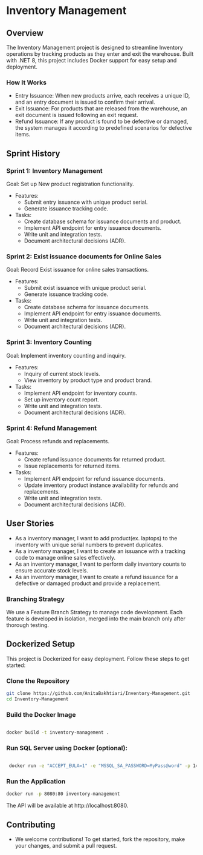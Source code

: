 # Inventory Management


## Overview

The Inventory Management project is designed to streamline Inventory operations by tracking products as they enter and exit the warehouse. Built with .NET 8, this project includes Docker support for easy setup and deployment.

###  How It Works

-  Entry Issuance: When new products arrive, each receives a unique ID, and an entry document is issued to confirm their arrival.
-  Exit Issuance: For products that are released from the warehouse, an exit document is issued following an exit request.
-  Refund Issuance: If any product is found to be defective or damaged, the system manages it according to predefined scenarios for defective items.


## Sprint History

### Sprint 1: Inventory Management

Goal: Set up New product registration functionality.

- Features:
  - Submit entry issuance with unique product serial.
  - Generate issuance tracking code.
- Tasks:
  - Create database schema for issuance documents and product.
  - Implement API endpoint for entry issuance documents.
  - Write unit and integration tests.
  - Document architectural decisions (ADR).


### Sprint 2: Exist issuance documents for Online Sales

Goal: Record Exist issuance for  online sales transactions.

- Features:
  - Submit exist issuance with unique product serial.
  - Generate issuance tracking code.
- Tasks:
  - Create database schema for issuance documents.
  - Implement API endpoint for entry issuance documents.
  - Write unit and integration tests.
  - Document architectural decisions (ADR).


### Sprint 3: Inventory Counting

Goal: Implement inventory counting and inquiry.

- Features:
  - Inquiry of current stock levels.
  - View inventory by product type and product brand.
- Tasks:
  - Implement API endpoint for inventory counts.
  - Set up inventory count report.
  - Write unit and integration tests.
  - Document architectural decisions (ADR).


### Sprint 4: Refund Management

Goal: Process refunds and replacements.

- Features:
  - Create refund issuance documents for returned product.
  - Issue replacements for returned items.
- Tasks:
  - Implement API endpoint for refund issuance documents.
  - Update inventory product instance availability for refunds and replacements.
  - Write unit and integration tests.
  - Document architectural decisions (ADR).


## User Stories

- As a inventory manager, I want to add product(ex. laptops) to the inventory with unique serial numbers to prevent duplicates.
- As a inventory manager, I want to create an issuance with a tracking code to manage online sales effectively.
- As an inventory manager, I want to perform daily inventory counts to ensure accurate stock levels.
- As an inventory manager, I want to create a refund issuance for a defective or damaged product and provide a replacement.


### Branching Strategy

We use a Feature Branch Strategy to manage code development. Each feature is developed in isolation, merged into the main branch only after thorough testing.

## Dockerized Setup

This project is Dockerized for easy deployment. Follow these steps to get started:

### Clone the Repository

 ```bash
git clone https://github.com/AnitaBakhtiari/Inventory-Management.git
cd Inventory-Management
```
### Build the Docker Image

 ```bash

docker build -t inventory-management .
```

### Run SQL Server using Docker (optional):

   ```bash

    docker run -e "ACCEPT_EULA=1" -e "MSSQL_SA_PASSWORD=MyPass@word" -p 1433:1433 --memory="2g" --cpus="2" -v sqlvolume:/var/opt/mssql -d --name=sql mcr.microsoft.com/azure-sql-edge
  ```


### Run the Application

 ```bash
docker run -p 8080:80 inventory-management
```

The API will be available at http://localhost:8080.


## Contributing

- We welcome contributions! To get started, fork the repository, make your changes, and submit a pull request.